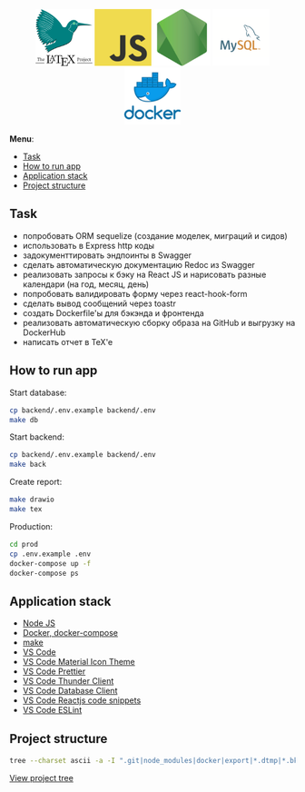 <p align="center">
  <img height="100" src="https://raw.githubusercontent.com/github/explore/80688e429a7d4ef2fca1e82350fe8e3517d3494d/topics/latex/latex.png" alt="" />
  <img height="100" src="https://raw.githubusercontent.com/github/explore/80688e429a7d4ef2fca1e82350fe8e3517d3494d/topics/javascript/javascript.png" alt="" />
  <img height="100" src="https://raw.githubusercontent.com/github/explore/80688e429a7d4ef2fca1e82350fe8e3517d3494d/topics/nodejs/nodejs.png" alt="" />
  <img height="100" src="https://raw.githubusercontent.com/github/explore/80688e429a7d4ef2fca1e82350fe8e3517d3494d/topics/mysql/mysql.png" alt="" />
  <img height="100" src="https://raw.githubusercontent.com/github/explore/80688e429a7d4ef2fca1e82350fe8e3517d3494d/topics/docker/docker.png" alt="" />
</p>

**Menu**:

- [Task](#task)
- [How to run app](#how-to-run-app)
- [Application stack](#application-stack)
- [Project structure](#project-structure)

## Task

- попробовать ORM sequelize (создание моделек, миграций и сидов)
- использовать в Express http коды
- задокументтировать эндпоинты в Swagger
- сделать автоматическую документацию Redoc из Swagger
- реализовать запросы к бэку на React JS и нарисовать разные календари (на год, месяц, день)
- попробовать валидировать форму через react-hook-form
- сделать вывод сообщений через toastr
- создать Dockerfile'ы для бэкэнда и фронтенда
- реализовать автоматическую сборку образа на GitHub и выгрузку на DockerHub
- написать отчет в TeX'e

## How to run app

Start database:

```bash
cp backend/.env.example backend/.env
make db
```

Start backend:

```bash
cp backend/.env.example backend/.env
make back
```

Create report:

```bash
make drawio
make tex
```

Production:

```bash
cd prod
cp .env.example .env
docker-compose up -f
docker-compose ps
```

## Application stack

- [Node JS](https://nodejs.org/en/)
- [Docker, docker-compose](https://www.docker.com/get-started/)
- [make](https://stackoverflow.com/questions/32127524/how-to-install-and-use-make-in-windows#comments-32127632)
- [VS Code](https://code.visualstudio.com/#alt-downloads)
- [VS Code Material Icon Theme](https://marketplace.visualstudio.com/items?itemName=PKief.material-icon-theme)
- [VS Code Prettier](https://marketplace.visualstudio.com/items?itemName=esbenp.prettier-vscode)
- [VS Code Thunder Client](https://marketplace.visualstudio.com/items?itemName=rangav.vscode-thunder-client)
- [VS Code Database Client](https://marketplace.visualstudio.com/items?itemName=cweijan.vscode-database-client2)
- [VS Code Reactjs code snippets](https://marketplace.visualstudio.com/items?itemName=xabikos.ReactSnippets)
- [VS Code ESLint](https://marketplace.visualstudio.com/items?itemName=dbaeumer.vscode-eslint)

## Project structure

```bash
tree --charset ascii -a -I ".git|node_modules|docker|export|*.dtmp|*.bkp" > README.tree.txt
```

[View project tree](README.tree.txt)
